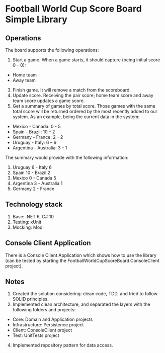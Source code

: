# Football World Cup Score Board Simple Library
## Operations
The board supports the following operations:
1. Start a game. When a game starts, it should capture (being initial score 0 – 0):
  * Home team
  * Away team
3. Finish game. It will remove a match from the scoreboard.
4. Update score. Receiving the pair score; home team score and away team score updates a
game score.
5. Get a summary of games by total score. Those games with the same total score will be
returned ordered by the most recently added to our system.
As an example, being the current data in the system:
  * Mexico - Canada: 0 - 5
  * Spain - Brazil: 10 – 2
  * Germany - France: 2 – 2
  * Uruguay - Italy: 6 – 6
  * Argentina - Australia: 3 - 1

The summary would provide with the following information:
  1. Uruguay 6 - Italy 6
  2. Spain 10 - Brazil 2
  3. Mexico 0 - Canada 5
  4. Argentina 3 - Australia 1
  5. Germany 2 - France

## Technology stack
1. Base: .NET 6, C# 10
2. Testing: xUnit
3. Mocking: Moq

## Console Client Application
There is a Console Client Application which shows how to use the library (can be tested by starting the FootballWorldCupScoreBoard.ConsoleClient project).

## Notes
1. Created the solution considering: clean code, TDD, and tried to follow SOLID principles.
2. Implemented clean architecture, and separated the layers with the following folders and projects:
  * Core: Domain and Application projects
  * Infrastructure: Persistence project
  * Client: ConsoleClient project
  * Test: UnitTests project
4. Implemented repository pattern for data access.

